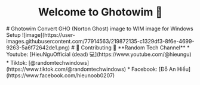 <h1 align="center">Welcome to Ghotowim 👋</h1># Ghotowim
Convert GHO (Norton Ghost) image to WIM image for Windows Setup
![image](https://user-images.githubusercontent.com/77914563/219872135-c1329df3-8f6e-4699-9263-5a6f72642de1.png)
# 🤝 Contributing
👤 **Random Tech Channel**
* Youtube: [HieuNguOfficial (dead) 💻](https://www.youtube.com/@hieungu)
* Tiktok: [@randomtechwindows](https://www.tiktok.com/@randomtechwindows)
* Facebook: [Đỗ An Hiếu](https://www.facebook.com/hieunoob0207)
